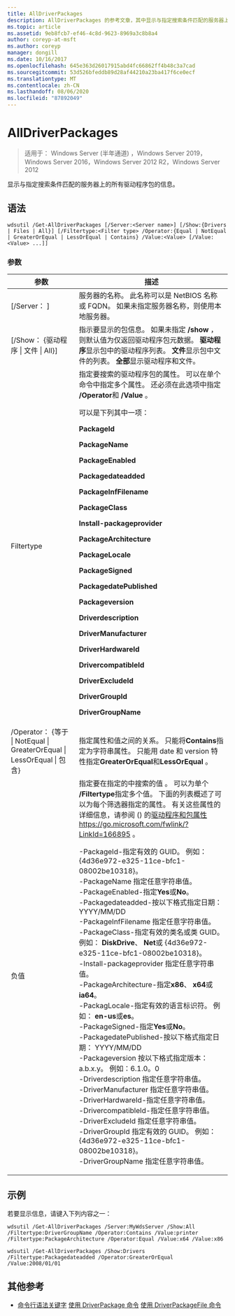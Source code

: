```yaml
---
title: AllDriverPackages
description: AllDriverPackages 的参考文章，其中显示与指定搜索条件匹配的服务器上所有驱动程序包的相关信息。
ms.topic: article
ms.assetid: 9eb8fcb7-ef46-4c8d-9623-8969a3c8b8a4
author: coreyp-at-msft
ms.author: coreyp
manager: dongill
ms.date: 10/16/2017
ms.openlocfilehash: 645e363d26017915abd4fc66862ff4b48c3a7cad
ms.sourcegitcommit: 53d526bfeddb89d28af44210a23ba417f6ce0ecf
ms.translationtype: MT
ms.contentlocale: zh-CN
ms.lasthandoff: 08/06/2020
ms.locfileid: "87892049"
---
```

# <a name="get-alldriverpackages"></a>AllDriverPackages

> 适用于： Windows Server (半年通道) ，Windows Server 2019，Windows Server 2016，Windows Server 2012 R2，Windows Server 2012

显示与指定搜索条件匹配的服务器上的所有驱动程序包的信息。

## <a name="syntax"></a>语法
```
wdsutil /Get-AllDriverPackages [/Server:<Server name>] [/Show:{Drivers | Files | All}] [/Filtertype:<Filter type> /Operator:{Equal | NotEqual | GreaterOrEqual | LessOrEqual | Contains} /Value:<Value> [/Value:<Value> ...]]
```
### <a name="parameters"></a>参数

|                                         参数                                          |                                                                                                                                                                                                                                                                                                                                                                                                                                                                                                                                                                                                                                                                                                                                                                                                                                                                                                       描述                                                                                                                                                                                                                                                                                                                                                                                                                                                                                                                                                                                                                                                                                                                                                                                                                                                                                                        |
|--------------------------------------------------------------------------------------------|--------------------------------------------------------------------------------------------------------------------------------------------------------------------------------------------------------------------------------------------------------------------------------------------------------------------------------------------------------------------------------------------------------------------------------------------------------------------------------------------------------------------------------------------------------------------------------------------------------------------------------------------------------------------------------------------------------------------------------------------------------------------------------------------------------------------------------------------------------------------------------------------------------------------------------------------------------------------------------------------------------------------------------------------------------------------------------------------------------------------------------------------------------------------------------------------------------------------------------------------------------------------------------------------------------------------------------------------------------------------------------------------------------------------------------------------------------------------------------------------------------------------------------------------------------------------------------------------------------------------------------------------------------------------------------------------------------------------------------------------------------------------------------------------------------------------------|
|                                  [/Server： <Server name> ]                                   |                                                                                                                                                                                                                                                                                                                                                                                                                                                                                                                                                                                                                                                                                                                                                                                                                                              服务器的名称。 此名称可以是 NetBIOS 名称或 FQDN。 如果未指定服务器名称，则使用本地服务器。                                                                                                                                                                                                                                                                                                                                                                                                                                                                                                                                                                                                                                                                                                                                                                                                                                              |
|                         [/Show： {驱动程序 &#124; 文件 &#124; All}]                         |                                                                                                                                                                                                                                                                                                                                                                                                                                                                                                                                                                                                                                                                                                                                                                指示要显示的包信息。 如果未指定 **/show** ，则默认值为仅返回驱动程序包元数据。 **驱动程序**显示包中的驱动程序列表。 **文件**显示包中文件的列表。 **全部**显示驱动程序和文件。                                                                                                                                                                                                                                                                                                                                                                                                                                                                                                                                                                                                                                                                                                                                                                 |
|                                 Filtertype<Filter type>                                  |                                                                                                                                                                                                                                                                                                                                                                                                                                                                              指定要搜索的驱动程序包的属性。 可以在单个命令中指定多个属性。 还必须在此选项中指定 **/Operator**和 **/Value** 。<p><Filter type>可以是下列其中一项：<p>**PackageId**<p>**PackageName**<p>**PackageEnabled**<p>**Packagedateadded**<p>**PackageInfFilename**<p>**PackageClass**<p>**Install-packageprovider**<p>**PackageArchitecture**<p>**PackageLocale**<p>**PackageSigned**<p>**PackagedatePublished**<p>**Packageversion**<p>**Driverdescription**<p>**DriverManufacturer**<p>**DriverHardwareId**<p>**DrivercompatibleId**<p>**DriverExcludeId**<p>**DriverGroupId**<p>**DriverGroupName**                                                                                                                                                                                                                                                                                                                                                                                                                                                                              |
| /Operator： {等于 &#124; NotEqual &#124; GreaterOrEqual &#124; LessOrEqual &#124; 包含} |                                                                                                                                                                                                                                                                                                                                                                                                                                                                                                                                                                                                                                                                                                                                                                                                 指定属性和值之间的关系。 只能将**Contains**指定为字符串属性。 只能用 date 和 version 特性指定**GreaterOrEqual**和**LessOrEqual** 。                                                                                                                                                                                                                                                                                                                                                                                                                                                                                                                                                                                                                                                                                                                                                                                                 |
|                                       负值<Value>                                       | 指定要在指定的中搜索的值 <attribute> 。  可以为单个 **/Filtertype**指定多个值。 下面的列表概述了可以为每个筛选器指定的属性。 有关这些属性的详细信息，请参阅 () 的[驱动程序和包属性](https://go.microsoft.com/fwlink/?LinkId=166895) <https://go.microsoft.com/fwlink/?LinkId=166895> 。<p>-PackageId-指定有效的 GUID。 例如： {4d36e972-e325-11ce-bfc1-08002be10318}。<br />-PackageName 指定任意字符串值。<br />-PackageEnabled-指定**Yes**或**No**。<br />-Packagedateadded-按以下格式指定日期： YYYY/MM/DD<br />-PackageInfFilename 指定任意字符串值。<br />-PackageClass-指定有效的类名或类 GUID。 例如： **DiskDrive**、 **Net**或 {4d36e972-e325-11ce-bfc1-08002be10318}。<br />-Install-packageprovider 指定任意字符串值。<br />-PackageArchitecture-指定**x86**、 **x64**或**ia64**。<br />-PackagLocale-指定有效的语言标识符。 例如： **en-us**或**es**。<br />-PackageSigned-指定**Yes**或**No**。<br />-PackagedatePublished-按以下格式指定日期： YYYY/MM/DD<br />-Packageversion 按以下格式指定版本： a.b.x.y。 例如：6.1.0。0<br />-Driverdescription 指定任意字符串值。<br />-DriverManufacturer 指定任意字符串值。<br />-DriverHardwareId-指定任意字符串值。<br />-DrivercompatibleId-指定任意字符串值。<br />-DriverExcludeId 指定任意字符串值。<br />-DriverGroupId 指定有效的 GUID。 例如： {4d36e972-e325-11ce-bfc1-08002be10318}。<br />-DriverGroupName 指定任意字符串值。 |

## <a name="examples"></a>示例
若要显示信息，请键入下列内容之一：
```
wdsutil /Get-AllDriverPackages /Server:MyWdsServer /Show:All /Filtertype:DriverGroupName /Operator:Contains /Value:printer /Filtertype:PackageArchitecture /Operator:Equal /Value:x64 /Value:x86
```
```
wdsutil /Get-AllDriverPackages /Show:Drivers /Filtertype:Packagedateadded /Operator:GreaterOrEqual /Value:2008/01/01
```
## <a name="additional-references"></a>其他参考
- [命令行语法关键字](command-line-syntax-key.md) 
[使用 DriverPackage 命令](using-the-get-driverpackage-command.md) 
[使用 DriverPackageFile 命令](using-the-get-driverpackagefile-command.md)

